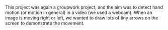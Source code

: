 This project was again a groupwork project, and the aim was to detect hand motion (or motion in general) in a video (we used a webcam).
When an image is moving right or left, we wanted to draw lots of tiny arrows on the screen to demonstrate the movement. 

